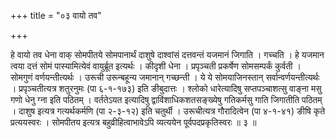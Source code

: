 +++
title = "०३ वायो तव"

+++

हे वायो तव धेना वाक् सोमपीतये सोमपानार्थं दाशुषे दाश्वांसं दत्तवन्तं यजमानं जिगाति । गच्चति । हे यजमान त्वया दत्तं सोमं पास्यामित्येवं वायुर्ब्रूत इत्यर्थः । कीदृशी धेना । प्रपृञ्चती प्रकर्षेण सोमसम्पर्कं कुर्वती । सोमगुणं वर्णयन्तीत्यर्थः । उरूची उरून्बहून्य जमानान् गच्छन्ती । ये ये सोमयाजिनस्तान् सर्वान्वर्णयन्तीत्यर्थः । प्रपृञ्चतीत्यत्र शतुरनुमः (पा ६-१-१७३) इति ङीबुदात्तः । श्लोको धारेत्यादिषु सप्तपञ्चाशत्सु वाङ्ना मसु गणो धेनु ग्ना इति पठितम् । वर्ततेऽयत इत्यादिषु द्वाविंशाधिकशतसङ्ख्येषु गतिकर्मसु गाति जिगातीति पठितम् । दाशुष इत्यत्र गत्यर्थकर्मणि (पा २-३-१२) इति चतुर्थी । उरूचीत्यत्र गौरादित्वेन (पा ४-१-४१) ङीषि कृते प्रत्ययस्वरः । सोमपीतय इत्यत्र बहुव्रीहित्वाभावेऽपि व्यत्ययेन पूर्वपदप्रकृतिस्वरः ॥ ३ ॥